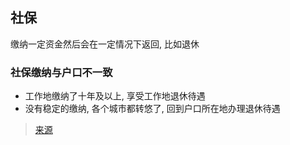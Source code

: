 ## 社保

缴纳一定资金然后会在一定情况下返回, 比如退休

### 社保缴纳与户口不一致

- 工作地缴纳了十年及以上, 享受工作地退休待遇
- 没有稳定的缴纳, 各个城市都转悠了, 回到户口所在地办理退休待遇

> [来源](https://zhuanlan.zhihu.com/p/33379047)
